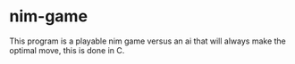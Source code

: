 # nim-game
This program is a playable nim game versus an ai that will always make the optimal move, this is done in C.
